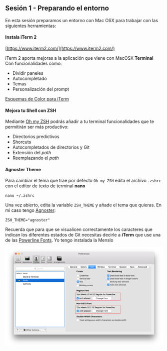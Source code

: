## Sesión 1 - Preparando el entorno
En esta sesión preparamos un entorno con Mac OSX para trabajar con las siguientes herramientas:

#### Instala iTerm 2
[https://www.iterm2.com/](https://www.iterm2.com/)

iTerm 2 aporta mejoras a la aplicación que viene con MacOSX **Terminal**
Con funcionalidades como:
- Dividir paneles
- Autocompletado
- Temas
- Personalización del prompt

[Esquemas de Color para iTerm](https://github.com/mbadolato/iTerm2-Color-Schemes)

#### Mejora tu Shell con ZSH
Mediante [Oh my ZSH](https://github.com/robbyrussell/oh-my-zsh) podrás añadir a tu terminal funcionalidades que te permitirán ser más productivo:
- Directorios predictivos
- Shorcuts
- Autocompletados de directorios y Git
- Extensión del *path*
- Reemplazando el *path*

#### Agnoster Theme
Para cambiar el tema que trae por defecto `Oh my ZSH` edita el archivo `.zshrc` con el editor de texto de terminal **nano**
```terminal
nano ~/.zshrc
```

Una vez abierto, edita la variable `ZSH_THEME` y añade el tema que quieras. En mi caso tengo [Agnoster](https://gist.github.com/agnoster/3712874):
```terminal
ZSH_THEME="agnoster"
```

Recuerda que para que se visualicen correctamente los caracteres que indican los diferentes estados de Git necesitas decirle a **iTerm** que use una de las [Powerline Fonts](https://github.com/powerline/fonts). Yo tengo instalada la Menslo

![](img/iTerm-TextFont.png)
